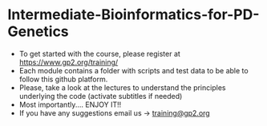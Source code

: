 # Intermediate-Bioinformatics-for-PD-Genetics

- To get started with the course, please register at https://www.gp2.org/training/
- Each module contains a folder with scripts and test data to be able to follow this github platform.
- Please, take a look at the lectures to understand the principles underlying the code (activate subtitles if needed)
- Most importantly.... ENJOY IT!!
- If you have any suggestions email us -> training@gp2.org
